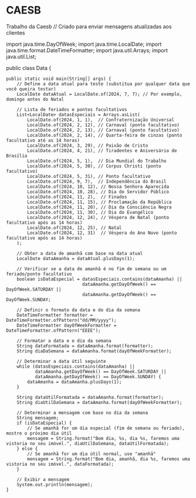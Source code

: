# CAESB
Trabalho da Caesb // Criado para enviar mensagens atualizadas aos clientes



import java.time.DayOfWeek;
import java.time.LocalDate;
import java.time.format.DateTimeFormatter;
import java.util.Arrays;
import java.util.List;

public class Data {

    public static void main(String[] args) {
        // Define a data atual para teste (substitua por qualquer data que você queira testar)
        LocalDate dataAtual = LocalDate.of(2024, 7, 7); // Por exemplo, domingo antes do Natal

        // Lista de feriados e pontos facultativos
        List<LocalDate> datasEspeciais = Arrays.asList(
            LocalDate.of(2024, 1, 1),  // Confraternização Universal
            LocalDate.of(2024, 2, 12), // Carnaval (ponto facultativo)
            LocalDate.of(2024, 2, 13), // Carnaval (ponto facultativo)
            LocalDate.of(2024, 2, 14), // Quarta-feira de cinzas (ponto facultativo até as 14 horas)
            LocalDate.of(2024, 3, 29), // Paixão de Cristo
            LocalDate.of(2024, 4, 21), // Tiradentes e Aniversário de Brasília
            LocalDate.of(2024, 5, 1),  // Dia Mundial do Trabalho
            LocalDate.of(2024, 5, 30), // Corpus Christi (ponto facultativo)
            LocalDate.of(2024, 5, 31), // Ponto facultativo
            LocalDate.of(2024, 9, 7),  // Independência do Brasil
            LocalDate.of(2024, 10, 12), // Nossa Senhora Aparecida
            LocalDate.of(2024, 10, 28), // Dia do Servidor Público
            LocalDate.of(2024, 11, 2),  // Finados
            LocalDate.of(2024, 11, 15), // Proclamação da República
            LocalDate.of(2024, 11, 20), // Dia da Consciência Negra
            LocalDate.of(2024, 11, 30), // Dia do Evangélico
            LocalDate.of(2024, 12, 24), // Véspera de Natal (ponto facultativo após as 14 horas)
            LocalDate.of(2024, 12, 25), // Natal
            LocalDate.of(2024, 12, 31)  // Véspera do Ano Novo (ponto facultativo após as 14 horas)
        );

        // Obter a data de amanhã com base na data atual
        LocalDate dataAmanha = dataAtual.plusDays(1);
        
        // Verificar se a data de amanhã é no fim de semana ou um feriado/ponto facultativo
        boolean isDataEspecial = datasEspeciais.contains(dataAmanha) || 
                                 dataAmanha.getDayOfWeek() == DayOfWeek.SATURDAY || 
                                 dataAmanha.getDayOfWeek() == DayOfWeek.SUNDAY;

        // Definir o formato da data e do dia da semana
        DateTimeFormatter formatter = DateTimeFormatter.ofPattern("dd/MM/yyyy");
        DateTimeFormatter dayOfWeekFormatter = DateTimeFormatter.ofPattern("EEEE");
        
        // Formatar a data e o dia da semana
        String dataFormatada = dataAmanha.format(formatter);
        String diaDaSemana = dataAmanha.format(dayOfWeekFormatter);
        
        // Determinar a data útil seguinte
        while (datasEspeciais.contains(dataAmanha) || 
               dataAmanha.getDayOfWeek() == DayOfWeek.SATURDAY || 
               dataAmanha.getDayOfWeek() == DayOfWeek.SUNDAY) {
            dataAmanha = dataAmanha.plusDays(1);
        }
        
        String dataUtilFormatada = dataAmanha.format(formatter);
        String diaUtilDaSemana = dataAmanha.format(dayOfWeekFormatter);
        
        // Determinar a mensagem com base no dia da semana
        String mensagem;
        if (isDataEspecial) {
            // Se amanhã for um dia especial (fim de semana ou feriado), mostre o próximo dia útil
            mensagem = String.format("Bom dia, %s, dia %s, faremos uma vistoria no seu imóvel.", diaUtilDaSemana, dataUtilFormatada);
        } else {
            // Se amanhã for um dia útil normal, use "amanhã"
            mensagem = String.format("Bom dia, amanhã, dia %s, faremos uma vistoria no seu imóvel.", dataFormatada);
        }
        
        // Exibir a mensagem
        System.out.println(mensagem);
    }
